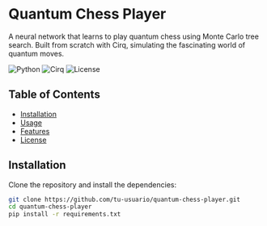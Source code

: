 # Quantum Chess Player

A neural network that learns to play quantum chess using Monte Carlo tree search. Built from scratch with Cirq, simulating the fascinating world of quantum moves.

![Python](https://img.shields.io/badge/Python-3.x-blue)
![Cirq](https://img.shields.io/badge/Cirq-Library-orange)
![License](https://img.shields.io/badge/License-MIT-green)

## Table of Contents
- [Installation](#installation)
- [Usage](#usage)
- [Features](#features)
- [License](#license)

## Installation
Clone the repository and install the dependencies:

```bash
git clone https://github.com/tu-usuario/quantum-chess-player.git
cd quantum-chess-player
pip install -r requirements.txt
